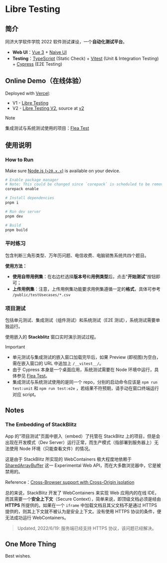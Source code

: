# Libre Testing

## 简介

同济大学软件学院 2022 软件测试课设，一个**自动化测试平台**。

- **Web UI**：[Vue 3](https://vuejs.org/) + [Naive UI](https://www.naiveui.com/)
- **Testing**：[TypeScript](https://www.typescriptlang.org/) (Static Check) + [Vitest](https://vitest.dev/) (Unit & Integration Testing) + [Cypress](https://www.cypress.io/) (E2E Testing)

## Online Demo（**在线体验**）

Deployed with [Vercel](https://vercel.com/):

- V1 - [Libre Testing](https://www.libretesting.xyz)
- V2 - [Libre Testing V2](https://v2.libretesting.xyz), source at [v2](https://github.com/3fuyang/libre-testing/tree/v2)

> [!NOTE]
> 集成测试与系统测试使用的项目：[Flea Test](https://github.com/3fuyang/flea-test)

## 使用说明

### How to Run

Make sure [Node.js (`>20.x.x`)](https://nodejs.org/en) is available on your device.

```bash
# Enable package manager
# Note: This could be changed since `corepack` is scheduled to be removed from node in the future
corepack enable

# Install dependencies
pnpm i

# Run dev server
pnpm dev

# Build
pnpm build
```

### 平时练习

包含判断三角形类型、万年历问题、电信收费、电脑销售系统共四个题目。

**使用方法：**

+ **使用自带用例集**：在右边栏选择**版本号**和**用例类型**后，点击"**开始测试**"按钮即可；
+ **上传用例集**：注意，上传用例集功能要求用例集遵循一定的**格式**，具体可参考 `/public/testUsecases/*.csv`

### 项目测试

包括单元测试、集成测试（组件测试）和系统测试（E2E 测试），系统测试需要单独运行。

使用嵌入的 **Stackblitz** 窗口实时演示测试过程。

> [!IMPORTANT]
> + 单元测试与集成测试的嵌入窗口加载完毕后，如果 Preview (即视图)为空白，需在嵌入窗口的 URL 中追加上 `/__vitest__/`。
> + 由于 Cypress 本身是一个桌面应用，系统测试需要在 Node 环境中运行，具体参见 [Flea Test](https://github.com/3fuyang/flea-test)。
> + 集成测试与系统测试使用的是同一个 repo，分别的启动命令应该是 `npm run test:unit` 和 `npm run test:e2e` ，若结果不符预期，请手动在窗口终端运行对应 script。

## Notes

### The Embedding of StackBlitz

App 的"项目测试"页面中嵌入（embed）了托管在 StackBlitz 上的项目，但是会出现在开发模式（Dev Server）运行正常，而生产模式（指部署到服务器上）无法使用 Node 环境（只能查看文件）的情况。

这是由于 StackBlitz 所实现的 WebContainers 极大程度地依赖于 [SharedArrayBuffer](https://developer.mozilla.org/en-US/docs/Web/JavaScript/Reference/Global_Objects/SharedArrayBuffer) 这一 Experimental Web API，而在大多数浏览器中，它是被禁用的。

Reference：[Cross-Browser support with Cross-Origin isolation](https://blog.stackblitz.com/posts/cross-browser-with-coop-coep/)

总的来说，StackBlitz 开发了 WebContainers 来实现 Web 应用内的在线 IDE，而其需要一个**安全上下文**（Secure Context），简单来说，即顶级文档必须是经由 **HTTPS** 所提供的。如果在一个 `iframe` 中加载文档且其父文档不是通过 HTTPS 提供的，则其上下文就不被认为是安全上下文。没有使用 HTTPS 协议的条件，便无法成功运行 WebContainers。

> Updated, 2022/6/19: 服务端已经支持 HTTPS 协议，该问题已经解决。

## One More Thing

Best wishes.
